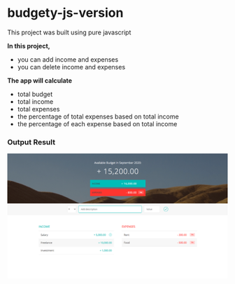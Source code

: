 # budgety-js-version

This project was built using pure javascript

**In this project,**

- you can add income and expenses
- you can delete income and expenses

**The app will calculate**

- total budget
- total income
- total expenses
- the percentage of total expenses based on total income
- the percentage of each expense based on total income

### Output Result

![alt text](https://github.com/HtetOoNaing/budgety-js-version/blob/master/result.png?raw=true)
